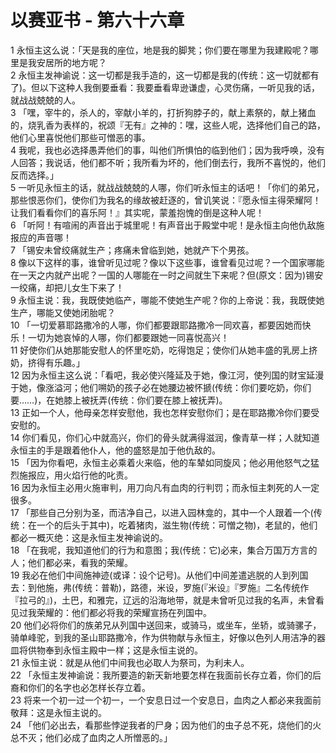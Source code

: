 # 以赛亚书 - 第六十六章
  
 1 永恒主这么说：「天是我的座位，地是我的脚凳；你们要在哪里为我建殿呢？哪里是我安居所的地方呢？  
 2 永恒主发神谕说：这一切都是我手造的，这一切都是我的(传统：这一切就都有了)。但以下这种人我倒要垂看：我要垂看卑逊谦虚，心灵伤痛，一听见我的话，就战战兢兢的人。  
 3 「嘿，宰牛的，杀人的，宰献小羊的，打折狗脖子的，献上素祭的，献上猪血的，烧乳香为表样的，祝颂『无有』之神的：嘿，这些人呢，选择他们自己的路，他们心里喜悦他们那些可憎恶的事。  
 4 我呢，我也必选择愚弄他们的事，叫他们所惧怕的临到他们；因为我呼唤，没有人回答；我说话，他们都不听；我所看为坏的，他们倒去行，我所不喜悦的，他们反而选择。」  
 5 一听见永恒主的话，就战战兢兢的人哪，你们听永恒主的话吧！「你们的弟兄，那些恨恶你们，使你们为我名的缘故被赶逐的，曾讥笑说：『愿永恒主得荣耀阿！让我们看看你们的喜乐阿！』其实呢，蒙羞抱愧的倒是这种人呢！  
 6 「听阿！有喧闹的声音出于城里呢！有声音出于殿堂中呢！是永恒主向他仇敌施报应的声音哪！  
 7 「锡安未曾绞痛就生产；疼痛未曾临到她，她就产下个男孩。  
 8 像以下这样的事，谁曾听见过呢？像以下这些事，谁曾看见过呢？一个国家哪能在一天之内就产出呢？一国的人哪能在一时之间就生下来呢？但(原文：因为)锡安一绞痛，却把儿女生下来了！  
 9 永恒主说：我，我既使她临产，哪能不使她生产呢？你的上帝说：我，我既使她生产，哪能又使她闭胎呢？  
 10 「一切爱慕耶路撒冷的人哪，你们都要跟耶路撒冷一同欢喜，都要因她而快乐！一切为她哀悼的人哪，你们都要跟她一同喜悦高兴！  
 11 好使你们从她那能安慰人的怀里吃奶，吃得饱足；使你们从她丰盛的乳房上挤奶，挤得有乐趣。」  
 12 因为永恒主这么说：「看吧，我必使兴隆延及于她，像江河，使列国的财宝延漫于她，像涨溢河；他们嗍奶的孩子必在她腰边被怀搋(传统：你们要吃奶，你们要……)，在她膝上被抚弄(传统：你们要在膝上被抚弄)。  
 13 正如一个人，他母亲怎样安慰他，我也怎样安慰你们；是在耶路撒冷你们要受安慰的。  
 14 你们看见，你们心中就高兴，你们的骨头就满得滋润，像青草一样；人就知道永恒主的手是跟着他仆人，他的盛怒是加于他仇敌的。  
 15 「因为你看吧，永恒主必乘着火来临，他的车辇如同旋风；他必用他怒气之猛烈施报应，用火焰行他的叱责。  
 16 因为永恒主必用火施审判，用刀向凡有血肉的行判罚；而永恒主刺死的人一定很多。  
 17 「那些自己分别为圣，而洁净自己，以进入园林龛的，其中一个人跟着一个(传统：在一个的后头于其中)，吃着猪肉，滋生物(传统：可憎之物)，老鼠的，他们都必一概灭绝：这是永恒主发神谕说的。  
 18 「在我呢，我知道他们的行为和意图；我(传统：它)必来，集合万国万方言的人；他们都必来，看我的荣耀。  
 19 我必在他们中间施神迹(或译：设个记号)。从他们中间差遣逃脱的人到列国去：到他施，弗(传统：普勒)，路德，米设，罗施(『米设』『罗施』二名传统作『拉弓的』)，土巴，和雅完，辽远的沿海地带，就是未曾听见过我的名声，未曾看见过我荣耀的：他们都必将我的荣耀宣扬在列国中。  
 20 他们必将你们的族弟兄从列国中送回来，或骑马，或坐车，坐轿，或骑骡子，骑单峰驼，到我的圣山耶路撒冷，作为供物献与永恒主，好像以色列人用洁净的器皿将供物奉到永恒主殿中一样；这是永恒主说的。  
 21 永恒主说：就是从他们中间我也必取人为祭司，为利未人。  
 22 「永恒主发神谕说：我所要造的新天新地要怎样在我面前长存立着，你们的后裔和你们的名字也必怎样长存立着。  
 23 将来一个初一过一个初一，一个安息日过一个安息日，血肉之人都必来我面前敬拜：这是永恒主说的。  
 24 「他们必出去，看那些悖逆我者的尸身；因为他们的虫子总不死，烧他们的火总不灭；他们必成了血肉之人所憎恶的。」